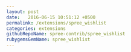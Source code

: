 ```yaml
---
layout: post
date:   2016-06-15 10:51:12 +0500
permalink: /extensions/spree_wishlist
categories: extensions
githubRepoName: spree-contrib/spree_wishlist
rubygemsGemName: spree_wishlist
---
```

